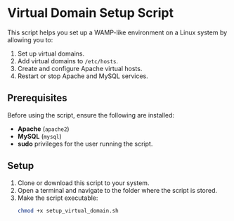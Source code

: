 # Virtual Domain Setup Script

This script helps you set up a WAMP-like environment on a Linux system by allowing you to:
1. Set up virtual domains.
2. Add virtual domains to `/etc/hosts`.
3. Create and configure Apache virtual hosts.
4. Restart or stop Apache and MySQL services.

## Prerequisites

Before using the script, ensure the following are installed:
- **Apache** (`apache2`)
- **MySQL** (`mysql`)
- **sudo** privileges for the user running the script.

## Setup

1. Clone or download this script to your system.
2. Open a terminal and navigate to the folder where the script is stored.
3. Make the script executable:
   ```bash
   chmod +x setup_virtual_domain.sh

